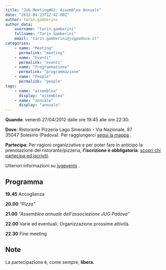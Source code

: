 ```yaml
---
title: "JUG Meeting#62: Assemblea Annuale"
date: "2012-04-23T12:42:00Z"
author: tarin.gamberini
author_data:
    username: "tarin.gamberini"
    fullname: "Tarin Gamberini"
    email: "tarin.gamberini@jugpadova.it"
categories:
    - name: "Meeting"
      permalink: "meeting"
    - name: "Eventi"
      permalink: "eventi"
    - name: "Programmazione"
      permalink: "programmazione"
    - name: "People"
      permalink: "people"
tags:
    - name: "assemblea"
      display: "assemblea"
    - name: "annuale"
      display: "annuale"
---
```


**Quando**: venerdì 27/04/2012 dalle ore 19:45 alle ore 22:30.

**Dove**: Ristorante Pizzeria Lago Smeraldo - Via Nazionale, 87\
35047 Solesino (Padova). Per raggiungerci [segui la
mappa](http://maps.google.it/maps/place?q=Via+Nazionale,+87+35047+-+Solesino+%28PD%29&hl=it&cid=7361042502251081780)
.

**Partecipa**: Per ragioni organizzative e per poter fare in anticipo la
prenotazione del ristorante/pizzeria, **l'iscrizione è obbligatoria**:
[scopri chi partecipa ed
iscriviti](http://jugevents.org/jugevents/event/showParticipants.html?id=45571).

Ulteriori informazioni su
[jugevents](http://jugevents.org/jugevents/event/45571) .

Programma
---------

**19.45** Accoglienza

**20.00** *"Pizza"*

**21.00** *"Assemblea annuale dell'associazione JUG Padova"*

**22.00** Varie ed eventuali. Organizzazione prossime attività.

**22.30** Fine meeting

Note
----

La partecipazione è, come sempre, **libera**.
